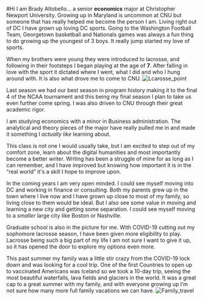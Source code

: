#Hi I am Brady Altobello...
a senior **economics** major at Christopher Newport University. Growing up in Maryland is uncommon at CNU but someone that has really helped me become the person I am. Living right out of DC I have grown up loving DC sports. Going to the Washington Football Team, Georgetown basketball and Nationals games was always a fun thing to do growing up the youngest of 3 boys. It really jump started my love of sports. 

When my brothers were young they were introduced to lacrosse, and following in their footsteps I began playing at the age of **7**. After falling in love with the sport it dictated where I went, what I did and who I hung around with. It is also what drove me to come to CNU. 
![Lcarosse_point](https://user-images.githubusercontent.com/89605200/131933730-6043313c-d580-4fdd-8e48-fc2f7a8d3156.JPG)

Last season we had our best season in program history making it to the final 4 of the NCAA tournament and this being my final season I plan to take us even further come spring. I was also driven to CNU through their great academic rigor.

I am studying economics with a minor in Business administration. The analytical and theory pieces of the major have really pulled me in and made it something I _actually like_ learning about. 

This class is not one I would usually take, but I am excited to step out of my comfort zone, learn about the digital humanities and most importantly become a better writer. Writing has been a struggle of mine for as long as I can remember, and I have improved but knowing how important it is in the “real world” it's a skill I hope to improve upon. 

In the coming years I am very open minded. I could see myself moving into DC and working in finance or consulting. Both my parents grew up in the town where I live now and I have grown up close to most of my family, so living close to them would be ideal. But I also see some value in moving and learning a new city and getting some separation. I could see myself moving to a _smaller_ large city like Boston or Nashville.

Graduate school is also in the picture for me. With COVID-19 cutting out my sophomore lacrosse season, I have been given more eligibility to play. Lacrosse being such a big part of my life I am not sure I want to give it up, so it has opened the door to explore my options even more.  

This past summer my family was a little stir crazy from the COVID-19 lock down and was looking for a cool trip. One of the first Countries to open up to vaccinated Americans was Iceland so we took a 10-day trip, seeing the most beautiful waterfalls, lava fields and glaciers in the world. It was a great cap to a great summer with my family, and with everyone growing up I’m not sure how many more full family vacations we can have. 
 ![Family_travel](https://user-images.githubusercontent.com/89605200/131933798-5bd1f00e-6fac-42f6-9e3e-762d1dac872a.jpg)




